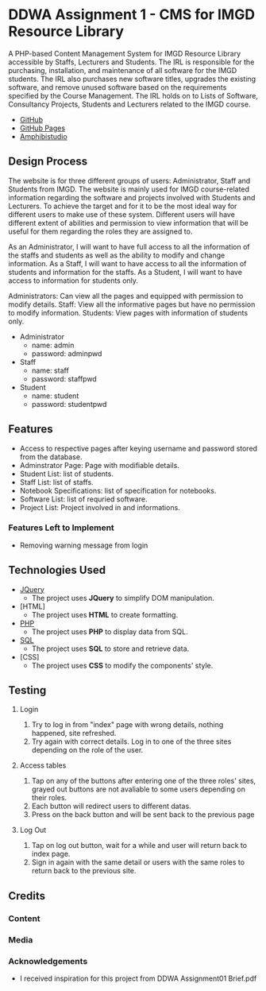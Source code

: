 # DDWA Assignment 1 - CMS for IMGD Resource Library

A PHP-based Content Management System for IMGD Resource Library accessible by Staffs, Lecturers and Students. The IRL is responsible for the purchasing, installation, and maintenance of all software for the IMGD students. The IRL also purchases new software titles, upgrades the existing software, and remove unused software based on the requirements specified by the Course Management. The IRL holds on to Lists of Software, Consultancy Projects, Students and Lecturers related to the IMGD course.

- [GitHub](https://github.com/osshiya/DME-Assignment-1.git)
- [GitHub Pages](https://osshiya.github.io/DDWA-Assignment-1/)
- [Amphibistudio](https://student.amphibistudio.sg/10187403A/DDWA/DDWA-Assg01-S10187403A-OngShiYa/)

## Design Process
The website is for three different groups of users: Administrator, Staff and Students from IMGD. The website is mainly used for IMGD course-related information regarding the software and projects involved with Students and Lecturers. To achieve the target and for it to be the most ideal way for different users to make use of these system. Different users will have different extent of abilities and permission to view information that will be useful for them regarding the roles they are assigned to.

As an Administrator, I will want to have full access to all the information of the staffs and students as well as the ability to modify and change information. 
As a Staff, I will want to have access to all the information of students and information for the staffs. 
As a Student, I will want to have access to information for students only.


Administrators: Can view all the pages and equipped with permission to modify details. 
Staff: View all the informative pages but have no permission to modify information. 
Students: View pages with information of students only.

- Administrator
    - name: admin
    - password: adminpwd
- Staff
    - name: staff
    - password: staffpwd
-  Student
    - name: student
    - password: studentpwd

## Features
- Access to respective pages after keying username and password stored from the database.
- Adminstrator Page: Page with modifiable details.
- Student List: list of students.
- Staff List: list of staffs.
- Notebook Specifications: list of specification for notebooks.
- Software List: list of requried software.
- Project List: Project involved in and informations.
 

### Features Left to Implement
- Removing warning message from login

## Technologies Used
- [JQuery](https://jquery.com)
    - The project uses **JQuery** to simplify DOM manipulation.
- [HTML]
    - The project uses **HTML** to create formatting.
- [PHP](https://www.php.net/)
    - The project uses **PHP** to display data from SQL.
- [SQL](https://www.mysql.com/)
   - The project uses **SQL** to store and retrieve data.
- [CSS]
    - The project uses **CSS** to modify the components' style.


## Testing
1. Login
    1. Try to log in from "index" page with wrong details, nothing happened, site refreshed.
    2. Try again with correct details. Log in to one of the three sites depending on the role of the user.

2. Access tables
    1. Tap on any of the buttons after entering one of the three roles' sites, grayed out buttons are not avaliable to some users depending on their roles.
    2. Each button will redirect users to different datas.
    3. Press on the back button and will be sent back to the previous page

3. Log Out
    1. Tap on log out button, wait for a while and user will return back to index page. 
    2. Sign in again with the same detail or users with the same roles to return back to the previous site. 

## Credits

### Content

### Media

### Acknowledgements
- I received inspiration for this project from DDWA Assignment01 Brief.pdf
